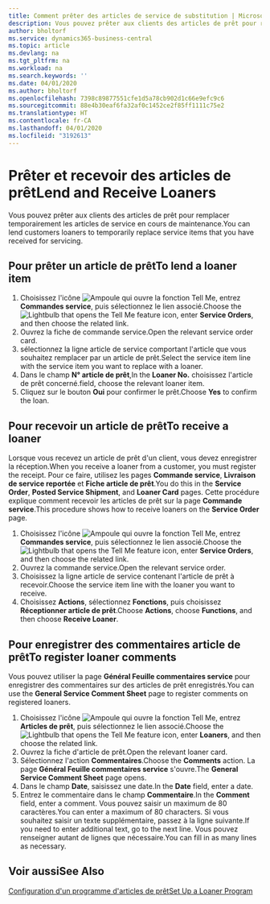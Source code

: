 ```yaml
---
title: Comment prêter des articles de service de substitution | Microsoft Docs
description: Vous pouvez prêter aux clients des articles de prêt pour remplacer temporairement les articles de service en cours de maintenance.
author: bholtorf
ms.service: dynamics365-business-central
ms.topic: article
ms.devlang: na
ms.tgt_pltfrm: na
ms.workload: na
ms.search.keywords: ''
ms.date: 04/01/2020
ms.author: bholtorf
ms.openlocfilehash: 7398c89877551cfe1d5a78cb902d1c66e9efc9c6
ms.sourcegitcommit: 88e4b30eaf6fa32af0c1452ce2f85ff1111c75e2
ms.translationtype: HT
ms.contentlocale: fr-CA
ms.lasthandoff: 04/01/2020
ms.locfileid: "3192613"
---
```

# <a name="lend-and-receive-loaners"></a><span data-ttu-id="701d5-103">Prêter et recevoir des articles de prêt</span><span class="sxs-lookup"><span data-stu-id="701d5-103">Lend and Receive Loaners</span></span>
<span data-ttu-id="701d5-104">Vous pouvez prêter aux clients des articles de prêt pour remplacer temporairement les articles de service en cours de maintenance.</span><span class="sxs-lookup"><span data-stu-id="701d5-104">You can lend customers loaners to temporarily replace service items that you have received for servicing.</span></span>  
  
## <a name="to-lend-a-loaner-item"></a><span data-ttu-id="701d5-105">Pour prêter un article de prêt</span><span class="sxs-lookup"><span data-stu-id="701d5-105">To lend a loaner item</span></span>    
1. <span data-ttu-id="701d5-106">Choisissez l'icône ![Ampoule qui ouvre la fonction Tell Me](media/ui-search/search_small.png "Dites-moi ce que vous voulez faire"), entrez **Commandes service**, puis sélectionnez le lien associé.</span><span class="sxs-lookup"><span data-stu-id="701d5-106">Choose the ![Lightbulb that opens the Tell Me feature](media/ui-search/search_small.png "Tell me what you want to do") icon, enter **Service Orders**, and then choose the related link.</span></span>  
2. <span data-ttu-id="701d5-107">Ouvrez la fiche de commande service.</span><span class="sxs-lookup"><span data-stu-id="701d5-107">Open the relevant service order card.</span></span>  
3. <span data-ttu-id="701d5-108">sélectionnez la ligne article de service comportant l'article que vous souhaitez remplacer par un article de prêt.</span><span class="sxs-lookup"><span data-stu-id="701d5-108">Select the service item line with the service item you want to replace with a loaner.</span></span>  
4. <span data-ttu-id="701d5-109">Dans le champ **N° article de prêt**,</span><span class="sxs-lookup"><span data-stu-id="701d5-109">In the **Loaner No.**</span></span> <span data-ttu-id="701d5-110">choisissez l'article de prêt concerné.</span><span class="sxs-lookup"><span data-stu-id="701d5-110">field, choose the relevant loaner item.</span></span>  
5. <span data-ttu-id="701d5-111">Cliquez sur le bouton **Oui** pour confirmer le prêt.</span><span class="sxs-lookup"><span data-stu-id="701d5-111">Choose **Yes** to confirm the loan.</span></span>  

## <a name="to-receive-a-loaner"></a><span data-ttu-id="701d5-112">Pour recevoir un article de prêt</span><span class="sxs-lookup"><span data-stu-id="701d5-112">To receive a loaner</span></span>  
<span data-ttu-id="701d5-113">Lorsque vous recevez un article de prêt d'un client, vous devez enregistrer la réception.</span><span class="sxs-lookup"><span data-stu-id="701d5-113">When you receive a loaner from a customer, you must register the receipt.</span></span> <span data-ttu-id="701d5-114">Pour ce faire, utilisez les pages **Commande service**, **Livraison de service reportée** et **Fiche article de prêt**.</span><span class="sxs-lookup"><span data-stu-id="701d5-114">You do this in the **Service Order**, **Posted Service Shipment**, and **Loaner Card** pages.</span></span> <span data-ttu-id="701d5-115">Cette procédure explique comment recevoir les articles de prêt sur la page **Commande service**.</span><span class="sxs-lookup"><span data-stu-id="701d5-115">This procedure shows how to receive loaners on the **Service Order** page.</span></span>  
  
1. <span data-ttu-id="701d5-116">Choisissez l'icône ![Ampoule qui ouvre la fonction Tell Me](media/ui-search/search_small.png "Dites-moi ce que vous voulez faire"), entrez **Commandes service**, puis sélectionnez le lien associé.</span><span class="sxs-lookup"><span data-stu-id="701d5-116">Choose the ![Lightbulb that opens the Tell Me feature](media/ui-search/search_small.png "Tell me what you want to do") icon, enter **Service Orders**, and then choose the related link.</span></span>  
2. <span data-ttu-id="701d5-117">Ouvrez la commande service.</span><span class="sxs-lookup"><span data-stu-id="701d5-117">Open the relevant service order.</span></span>  
3. <span data-ttu-id="701d5-118">Choisissez la ligne article de service contenant l'article de prêt à recevoir.</span><span class="sxs-lookup"><span data-stu-id="701d5-118">Choose the service item line with the loaner you want to receive.</span></span>  
4. <span data-ttu-id="701d5-119">Choisissez **Actions**, sélectionnez **Fonctions**, puis choisissez **Réceptionner article de prêt**.</span><span class="sxs-lookup"><span data-stu-id="701d5-119">Choose **Actions**, choose **Functions**, and then choose **Receive Loaner**.</span></span>  

## <a name="to-register-loaner-comments"></a><span data-ttu-id="701d5-120">Pour enregistrer des commentaires article de prêt</span><span class="sxs-lookup"><span data-stu-id="701d5-120">To register loaner comments</span></span>  
<span data-ttu-id="701d5-121">Vous pouvez utiliser la page **Général Feuille commentaires service** pour enregistrer des commentaires sur des articles de prêt enregistrés.</span><span class="sxs-lookup"><span data-stu-id="701d5-121">You can use the **General Service Comment Sheet** page to register comments on registered loaners.</span></span>  
  
1. <span data-ttu-id="701d5-122">Choisissez l'icône ![Ampoule qui ouvre la fonction Tell Me](media/ui-search/search_small.png "Dites-moi ce que vous voulez faire"), entrez **Articles de prêt**, puis sélectionnez le lien associé.</span><span class="sxs-lookup"><span data-stu-id="701d5-122">Choose the ![Lightbulb that opens the Tell Me feature](media/ui-search/search_small.png "Tell me what you want to do") icon, enter **Loaners**, and then choose the related link.</span></span>  
2. <span data-ttu-id="701d5-123">Ouvrez la fiche d'article de prêt.</span><span class="sxs-lookup"><span data-stu-id="701d5-123">Open the relevant loaner card.</span></span>  
3. <span data-ttu-id="701d5-124">Sélectionnez l'action **Commentaires**.</span><span class="sxs-lookup"><span data-stu-id="701d5-124">Choose the **Comments** action.</span></span> <span data-ttu-id="701d5-125">La page **Général Feuille commentaires service** s'ouvre.</span><span class="sxs-lookup"><span data-stu-id="701d5-125">The **General Service Comment Sheet** page opens.</span></span>  
4. <span data-ttu-id="701d5-126">Dans le champ **Date**, saisissez une date.</span><span class="sxs-lookup"><span data-stu-id="701d5-126">In the **Date** field, enter a date.</span></span>  
5. <span data-ttu-id="701d5-127">Entrez le commentaire dans le champ **Commentaire**.</span><span class="sxs-lookup"><span data-stu-id="701d5-127">In the **Comment** field, enter a comment.</span></span> <span data-ttu-id="701d5-128">Vous pouvez saisir un maximum de 80 caractères.</span><span class="sxs-lookup"><span data-stu-id="701d5-128">You can enter a maximum of 80 characters.</span></span> <span data-ttu-id="701d5-129">Si vous souhaitez saisir un texte supplémentaire, passez à la ligne suivante.</span><span class="sxs-lookup"><span data-stu-id="701d5-129">If you need to enter additional text, go to the next line.</span></span> <span data-ttu-id="701d5-130">Vous pouvez renseigner autant de lignes que nécessaire.</span><span class="sxs-lookup"><span data-stu-id="701d5-130">You can fill in as many lines as necessary.</span></span>  
  
## <a name="see-also"></a><span data-ttu-id="701d5-131">Voir aussi</span><span class="sxs-lookup"><span data-stu-id="701d5-131">See Also</span></span>  
[<span data-ttu-id="701d5-132">Configuration d'un programme d'articles de prêt</span><span class="sxs-lookup"><span data-stu-id="701d5-132">Set Up a Loaner Program</span></span>](service-how-setup-loaner-program.md)   
